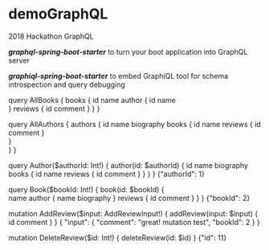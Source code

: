 # demoGraphQL
2018 Hackathon GraphQL

**_graphql-spring-boot-starter_**
  to turn your boot application into GraphQL server
  
**_graphiql-spring-boot-starter_**
  to embed GraphiQL tool for schema introspection and query debugging


 
query AllBooks {
  books {
    id
    name
    author {
      id
      name      
    }
    reviews {
      id
      comment
    }
  }
}


query AllAuthors {
  authors {
    id
    name
    biography
    books {
      id
      name
      reviews {
        id
        comment
      }  
    }    
  }
}



query Author($authorId: Int!) {
  author(id: $authorId) {
    id
    name
    biography
    books {
      id
      name
      reviews {
        id
        comment
      }
    }
  }
}
{"authorId": 1}



query Book($bookId: Int!) {
  book(id: $bookId) {   
    name
    author {
      name
      biography
    }
    reviews {
      id
      comment
    }
  }
}
{"bookId": 2}



mutation AddReview($input: AddReviewInput!) {
  addReview(input: $input) {
    id
    comment
  }
}
{
  "input": {
    "comment": "great! mutation test",
    "bookId": 2
  }
}



mutation DeleteReview($id: Int!) {
  deleteReview(id: $id)
}
{"id": 11}